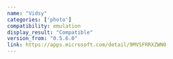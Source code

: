 ```yaml
---
name: "Vidsy"
categories: ['photo']
compatibility: emulation
display_result: "Compatible"
version_from: "0.5.6.0"
link: https://apps.microsoft.com/detail/9MVSFRRXZWN0
---
```

